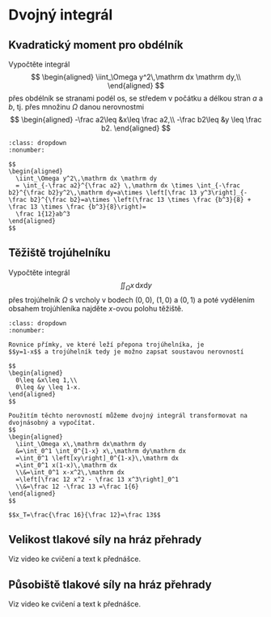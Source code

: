 # Dvojný integrál

## Kvadratický moment pro obdélník

Vypočtěte integrál
$$
\begin{aligned}
 \iint_\Omega y^2\,\mathrm dx \mathrm dy,\\
\end{aligned}
$$
přes obdélník se stranami podél os, se středem v počátku a délkou stran $a$ a $b$, tj. přes množinu $\Omega$ danou nerovnostmi
$$
\begin{aligned}
  -\frac a2\leq &x\leq \frac a2,\\
  -\frac b2\leq &y \leq \frac b2.
\end{aligned}
$$

```{prf:example} Řešení
:class: dropdown
:nonumber:

$$
\begin{aligned}
  \iint_\Omega y^2\,\mathrm dx \mathrm dy
  = \int_{-\frac a2}^{\frac a2} \,\mathrm dx \times \int_{-\frac b2}^{\frac b2}y^2\,\mathrm dy=a\times \left[\frac 13 y^3\right]_{-\frac b2}^{\frac b2}=a\times \left(\frac 13 \times \frac {b^3}{8} + \frac 13 \times \frac {b^3}{8}\right)=
  \frac 1{12}ab^3
\end{aligned}
$$

```

## Těžiště trojúhelníku

<!-- 
\Tobrazek{\begin{tikzpicture}[scale=3]
  \draw[black,fill=green, domain=0:1] (0,0) -- (0,1) -- plot ({\x},{1-\x})--cycle;
%  \draw[black,domain=0:1.2] plot ({\x},{1-\x}) node[right]{$y=1-x$};
  \draw[->] (0,0)--(1.5,0) node[right]{$x$};
  \draw[->] (0,0)--(0,1.5) node[above]{$y$};
    \begin{scope}
    \clip (0,0) rectangle (1.5,1.5);
    \draw[thin, dashed, gray] (0,0) grid (4,3);
  \end{scope}
\end{tikzpicture}
}
-->

Vypočtěte integrál
$$  \iint_\Omega x\,\mathrm dx \mathrm dy
$$
přes trojúhelník $\Omega$ s vrcholy v bodech $(0,0)$, $(1,0)$ a $(0,1)$ a poté vydělením obsahem trojúhleníka najděte $x$-ovou polohu těžiště.

```{prf:example} Řešení
:class: dropdown
:nonumber:

Rovnice přímky, ve které leží přepona trojúhelníka, je
$$y=1-x$$ a trojúhelník tedy je možno zapsat soustavou nerovností

$$
\begin{aligned}
  0\leq &x\leq 1,\\
  0\leq &y \leq 1-x.
\end{aligned}
$$

Použitím těchto nerovností můžeme dvojný integrál transformovat na dvojnásobný a vypočítat.
$$
\begin{aligned}
  \iint_\Omega x\,\mathrm dx\mathrm dy
  &=\int_0^1 \int_0^{1-x} x\,\mathrm dy\mathrm dx
  =\int_0^1 \left[xy\right]_0^{1-x}\,\mathrm dx
  =\int_0^1 x(1-x)\,\mathrm dx
  \\&=\int_0^1 x-x^2\,\mathrm dx
  =\left[\frac 12 x^2 - \frac 13 x^3\right]_0^1
  \\&=\frac 12 -\frac 13 =\frac 1{6}
\end{aligned}
$$

$$x_T=\frac{\frac 16}{\frac 12}=\frac 13$$

```

## Velikost tlakové síly na hráz přehrady

Viz video ke cvičení a text k přednášce.

## Působiště tlakové síly na hráz přehrady

Viz video ke cvičení a text k přednášce.


